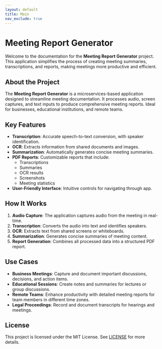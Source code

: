 ```yaml
---
layout: default
title: Main
nav_exclude: true
---
```


# Meeting Report Generator

Welcome to the documentation for the **Meeting Report Generator** project. This application simplifies the process of creating meeting summaries, transcriptions, and reports, making meetings more productive and efficient.

## About the Project

The **Meeting Report Generator** is a microservices-based application designed to streamline meeting documentation. It processes audio, screen captures, and text inputs to produce comprehensive meeting reports. Ideal for businesses, educational institutions, and remote teams.

## Key Features

- **Transcription**: Accurate speech-to-text conversion, with speaker identification.
- **OCR**: Extracts information from shared documents and images.
- **Summarization**: Automatically generates concise meeting summaries.
- **PDF Reports**: Customizable reports that include:
    - Transcriptions
    - Summaries
    - OCR results
    - Screenshots
    - Meeting statistics
- **User-Friendly Interface**: Intuitive controls for navigating through app.

## How It Works

1. **Audio Capture**: The application captures audio from the meeting in real-time.
2. **Transcription**: Converts the audio into text and identifies speakers.
3. **OCR**: Extracts text from shared screens or whiteboards.
4. **Summarization**: Generates concise summaries of meeting content.
5. **Report Generation**: Combines all processed data into a structured PDF report.

## Use Cases

- **Business Meetings**: Capture and document important discussions, decisions, and action items.
- **Educational Sessions**: Create notes and summaries for lectures or group discussions.
- **Remote Teams**: Enhance productivity with detailed meeting reports for team members in different time zones.
- **Legal Proceedings**: Record and document transcripts for hearings and meetings.

## License

This project is licensed under the MIT License. See [LICENSE](LICENSE.md) for more details.
